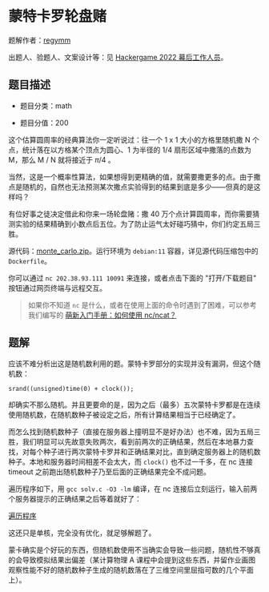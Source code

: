 # 蒙特卡罗轮盘赌

题解作者：[regymm](https://github.com/regymm)

出题人、验题人、文案设计等：见 [Hackergame 2022 幕后工作人员](https://hack.lug.ustc.edu.cn/credits/)。

## 题目描述

- 题目分类：math

- 题目分值：200

这个估算圆周率的经典算法你一定听说过：往一个 1 x 1 大小的方格里随机撒 N 个点，统计落在以方格某个顶点为圆心、1 为半径的 1/4 扇形区域中撒落的点数为 M，那么 M / N 就将接近于 $\pi/4$ 。

当然，这是一个概率性算法，如果想得到更精确的值，就需要撒更多的点。由于撒点是随机的，自然也无法预测某次撒点实验得到的结果到底是多少——但真的是这样吗？

有位好事之徒决定借此和你来一场轮盘赌：撒 40 万个点计算圆周率，而你需要猜测实验的结果精确到小数点后五位。为了防止运气太好碰巧猜中，你们约定五局三胜。

源代码：[monte_carlo.zip](src/monte_carlo.zip)。运行环境为 `debian:11` 容器，详见源代码压缩包中的 `Dockerfile`。

你可以通过 `nc 202.38.93.111 10091` 来连接，或者点击下面的 "打开/下载题目" 按钮通过网页终端与远程交互。

> 如果你不知道 `nc` 是什么，或者在使用上面的命令时遇到了困难，可以参考我们编写的 [萌新入门手册：如何使用 nc/ncat？](https://lug.ustc.edu.cn/planet/2019/09/how-to-use-nc/)

## 题解

应该不难分析出这是随机数利用的题。蒙特卡罗部分的实现并没有漏洞，但这个随机数：

```
srand((unsigned)time(0) + clock());
```

却确实不那么随机。并且更要命的是，因为之后（最多）五次蒙特卡罗都是在连续使用随机数，在随机数种子被设定之后，所有计算结果相当于已经确定了。

而怎么找到随机数种子（直接在服务器上撞明显不是好办法）也不难，因为五局三胜，我们明显可以先故意失败两次，看到前两次的正确结果，然后在本地暴力查找，对每个种子进行两次蒙特卡罗并和正确结果对比，直到确定服务器上的随机数种子。本地和服务器时间相差不会太大，而 `clock()` 也不过一千多，在 nc 连接 timeout 之前跑出随机数种子乃至后面的正确结果完全不成问题。

遍历程序如下，用 `gcc solv.c -O3 -lm` 编译，在 nc 连接后立刻运行，输入前两个服务器提示的正确结果之后等着就好了：

[遍历程序](src/solv.c)

这还只是单核，完全没有优化，就足够解题了。

蒙卡确实是个好玩的东西，但随机数使用不当确实会导致一些问题，随机性不够真的会导致模拟结果出偏差（某计算物理 A 课程中会提到这些东西，并留作业画图观察性能不好的随机数种子生成的随机数落在了三维空间里屈指可数的几个平面上）。

